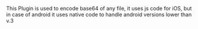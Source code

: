 This Plugin is used to encode base64 of any file, it uses js code for iOS, but in case of android it uses native code to handle android versions lower than v.3
